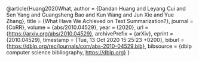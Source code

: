 @article{Huang2020What,
  author    = {Dandan Huang and
               Leyang Cui and
               Sen Yang and
               Guangsheng Bao and
               Kun Wang and
               Jun Xie and
               Yue Zhang},
  title     = {What Have We Achieved on Text Summarization?},
  journal   = {CoRR},
  volume    = {abs/2010.04529},
  year      = {2020},
  url       = {https://arxiv.org/abs/2010.04529},
  archivePrefix = {arXiv},
  eprint    = {2010.04529},
  timestamp = {Tue, 13 Oct 2020 15:25:23 +0200},
  biburl    = {https://dblp.org/rec/journals/corr/abs-2010-04529.bib},
  bibsource = {dblp computer science bibliography, https://dblp.org}
}
